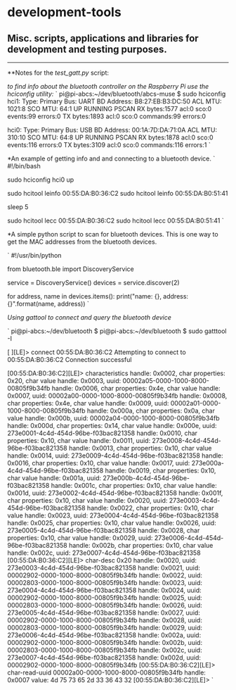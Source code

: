 # development-tools
## Misc. scripts, applications and libraries for development and testing purposes.


--------------------------------
**Notes for the _test_gatt.py_ script:

*to find info about the bluetooth controller on the Raspberry Pi use the hciconfig utility:*
`
pi@pi-abcs:~/dev/bluetooth/abcs-muse $ sudo hciconfig 
hci1:	Type: Primary  Bus: UART
	BD Address: B8:27:EB:B3:DC:50  ACL MTU: 1021:8  SCO MTU: 64:1
	UP RUNNING PSCAN 
	RX bytes:1577 acl:0 sco:0 events:99 errors:0
	TX bytes:1893 acl:0 sco:0 commands:99 errors:0

hci0:	Type: Primary  Bus: USB
	BD Address: 00:1A:7D:DA:71:0A  ACL MTU: 310:10  SCO MTU: 64:8
	UP RUNNING PSCAN 
	RX bytes:1878 acl:0 sco:0 events:116 errors:0
	TX bytes:3109 acl:0 sco:0 commands:116 errors:1
`

*An example of getting info and and connecting to a bluetooth device.
`
#!/bin/bash

sudo hciconfig hci0 up

sudo hcitool leinfo  00:55:DA:B0:36:C2
sudo hcitool leinfo  00:55:DA:B0:51:41

sleep 5 

sudo hcitool lecc 00:55:DA:B0:36:C2
sudo hcitool lecc 00:55:DA:B0:51:41
`


*A simple python script to scan for bluetooth devices. This is one way to get the MAC addresses from the bluetooth devices.


`
#!/usr/bin/python

from bluetooth.ble import DiscoveryService
 
service = DiscoveryService()
devices = service.discover(2)
 
for address, name in devices.items():
    print("name: {}, address: {}".format(name, address))
`


*Using gattool to connect and query the bluetooth device*

`
pi@pi-abcs:~/dev/bluetooth $ 
pi@pi-abcs:~/dev/bluetooth $ sudo gatttool -I


[                 ][LE]> connect 00:55:DA:B0:36:C2
Attempting to connect to 00:55:DA:B0:36:C2
Connection successful

[00:55:DA:B0:36:C2][LE]> characteristics
handle: 0x0002, char properties: 0x20, char value handle: 0x0003, uuid: 00002a05-0000-1000-8000-00805f9b34fb
handle: 0x0006, char properties: 0x4e, char value handle: 0x0007, uuid: 00002a00-0000-1000-8000-00805f9b34fb
handle: 0x0008, char properties: 0x4e, char value handle: 0x0009, uuid: 00002a01-0000-1000-8000-00805f9b34fb
handle: 0x000a, char properties: 0x0a, char value handle: 0x000b, uuid: 00002a04-0000-1000-8000-00805f9b34fb
handle: 0x000d, char properties: 0x14, char value handle: 0x000e, uuid: 273e0001-4c4d-454d-96be-f03bac821358
handle: 0x0010, char properties: 0x10, char value handle: 0x0011, uuid: 273e0008-4c4d-454d-96be-f03bac821358
handle: 0x0013, char properties: 0x10, char value handle: 0x0014, uuid: 273e0009-4c4d-454d-96be-f03bac821358
handle: 0x0016, char properties: 0x10, char value handle: 0x0017, uuid: 273e000a-4c4d-454d-96be-f03bac821358
handle: 0x0019, char properties: 0x10, char value handle: 0x001a, uuid: 273e000b-4c4d-454d-96be-f03bac821358
handle: 0x001c, char properties: 0x10, char value handle: 0x001d, uuid: 273e0002-4c4d-454d-96be-f03bac821358
handle: 0x001f, char properties: 0x10, char value handle: 0x0020, uuid: 273e0003-4c4d-454d-96be-f03bac821358
handle: 0x0022, char properties: 0x10, char value handle: 0x0023, uuid: 273e0004-4c4d-454d-96be-f03bac821358
handle: 0x0025, char properties: 0x10, char value handle: 0x0026, uuid: 273e0005-4c4d-454d-96be-f03bac821358
handle: 0x0028, char properties: 0x10, char value handle: 0x0029, uuid: 273e0006-4c4d-454d-96be-f03bac821358
handle: 0x002b, char properties: 0x10, char value handle: 0x002c, uuid: 273e0007-4c4d-454d-96be-f03bac821358
[00:55:DA:B0:36:C2][LE]> char-desc  0x20
handle: 0x0020, uuid: 273e0003-4c4d-454d-96be-f03bac821358
handle: 0x0021, uuid: 00002902-0000-1000-8000-00805f9b34fb
handle: 0x0022, uuid: 00002803-0000-1000-8000-00805f9b34fb
handle: 0x0023, uuid: 273e0004-4c4d-454d-96be-f03bac821358
handle: 0x0024, uuid: 00002902-0000-1000-8000-00805f9b34fb
handle: 0x0025, uuid: 00002803-0000-1000-8000-00805f9b34fb
handle: 0x0026, uuid: 273e0005-4c4d-454d-96be-f03bac821358
handle: 0x0027, uuid: 00002902-0000-1000-8000-00805f9b34fb
handle: 0x0028, uuid: 00002803-0000-1000-8000-00805f9b34fb
handle: 0x0029, uuid: 273e0006-4c4d-454d-96be-f03bac821358
handle: 0x002a, uuid: 00002902-0000-1000-8000-00805f9b34fb
handle: 0x002b, uuid: 00002803-0000-1000-8000-00805f9b34fb
handle: 0x002c, uuid: 273e0007-4c4d-454d-96be-f03bac821358
handle: 0x002d, uuid: 00002902-0000-1000-8000-00805f9b34fb
[00:55:DA:B0:36:C2][LE]> char-read-uuid 00002a00-0000-1000-8000-00805f9b34fb
handle: 0x0007 	 value: 4d 75 73 65 2d 33 36 43 32 
[00:55:DA:B0:36:C2][LE]> 
`






